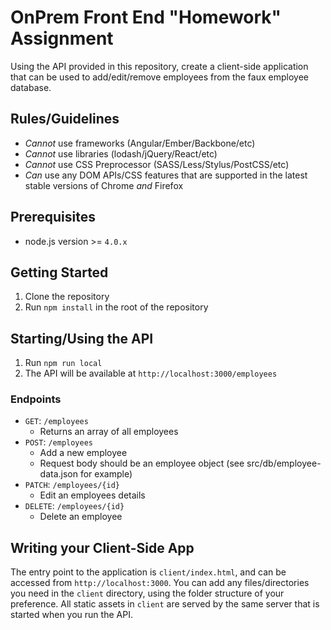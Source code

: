 # OnPrem Front End "Homework" Assignment

Using the API provided in this repository, create a client-side application that can be used to add/edit/remove employees from the faux employee database.

## Rules/Guidelines
- *Cannot* use frameworks (Angular/Ember/Backbone/etc)
- *Cannot* use libraries (lodash/jQuery/React/etc)
- *Cannot* use CSS Preprocessor (SASS/Less/Stylus/PostCSS/etc)
- *Can* use any DOM APIs/CSS features that are supported in the latest stable versions of Chrome *and* Firefox

## Prerequisites
- node.js version >= `4.0.x`

## Getting Started
1. Clone the repository
2. Run `npm install` in the root of the repository

## Starting/Using the API
1. Run `npm run local`
2. The API will be available at `http://localhost:3000/employees`

### Endpoints
- `GET`: `/employees`
    - Returns an array of all employees
- `POST`: `/employees`
    - Add a new employee
    - Request body should be an employee object (see src/db/employee-data.json for example)
- `PATCH`: `/employees/{id}`
    - Edit an employees details
- `DELETE`: `/employees/{id}`
    - Delete an employee

## Writing your Client-Side App
The entry point to the application is `client/index.html`, and can be accessed from `http://localhost:3000`. You can add any files/directories you need in the `client` directory, using the folder structure of your preference. All static assets in `client` are served by the same server that is started when you run the API.
